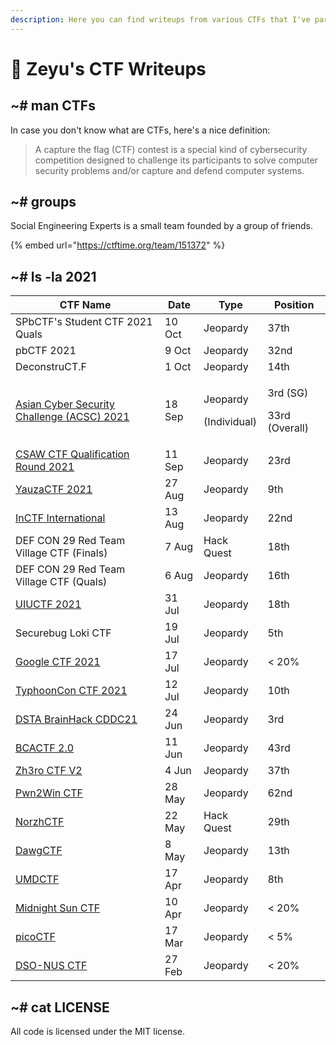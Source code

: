 ```yaml
---
description: Here you can find writeups from various CTFs that I've participated in.
---
```


# 🚩 Zeyu's CTF Writeups

## \~# man CTFs

In case you don't know what are CTFs, here's a nice definition:

> A capture the flag (CTF) contest is a special kind of cybersecurity competition designed to challenge its participants to solve computer security problems and/or capture and defend computer systems.

## \~# groups

Social Engineering Experts is a small team founded by a group of friends.

{% embed url="https://ctftime.org/team/151372" %}

## \~# ls -la 2021

| CTF Name                                                                                     | Date   | Type                                | Position                             |
| -------------------------------------------------------------------------------------------- | ------ | ----------------------------------- | ------------------------------------ |
| SPbCTF's Student CTF 2021 Quals                                                              | 10 Oct | Jeopardy                            | 37th                                 |
| pbCTF 2021                                                                                   | 9 Oct  | Jeopardy                            | 32nd                                 |
| DeconstruCT.F                                                                                | 1 Oct  | Jeopardy                            | 14th                                 |
| [Asian Cyber Security Challenge (ACSC) 2021](2021/asian-cyber-security-challenge-acsc-2021/) | 18 Sep | <p>Jeopardy </p><p>(Individual)</p> | <p>3rd (SG)</p><p>33rd (Overall)</p> |
| [CSAW CTF Qualification Round 2021](2021/csaw-ctf-qualification-round-2021/)                 | 11 Sep | Jeopardy                            | 23rd                                 |
| [YauzaCTF 2021](2021/yauzactf-2021/)                                                         | 27 Aug | Jeopardy                            | 9th                                  |
| [InCTF International](2021/inctf-2021/)                                                      | 13 Aug | Jeopardy                            | 22nd                                 |
| DEF CON 29 Red Team Village CTF (Finals)                                                     | 7 Aug  | Hack Quest                          | 18th                                 |
| DEF CON 29 Red Team Village CTF (Quals)                                                      | 6 Aug  | Jeopardy                            | 16th                                 |
| [UIUCTF 2021](2021/uiuctf-2021/)                                                             | 31 Jul | Jeopardy                            | 18th                                 |
| Securebug Loki CTF                                                                           | 19 Jul | Jeopardy                            | 5th                                  |
| [Google CTF 2021](2021/google-ctf-2021/)                                                     | 17 Jul | Jeopardy                            | < 20%                                |
| [TyphoonCon CTF 2021](2021/typhooncon-ctf-2021/)                                             | 12 Jul | Jeopardy                            | 10th                                 |
| [DSTA BrainHack CDDC21](2021/dsta-brainhack-cddc21/)                                         | 24 Jun | Jeopardy                            | 3rd                                  |
| [BCACTF 2.0](2021/bcactf-2.0/)                                                               | 11 Jun | Jeopardy                            | 43rd                                 |
| [Zh3ro CTF V2](2021/zh3ro-ctf-v2/)                                                           | 4 Jun  | Jeopardy                            | 37th                                 |
| [Pwn2Win CTF](2021/pwn2win-ctf-2021/)                                                        | 28 May | Jeopardy                            | 62nd                                 |
| [NorzhCTF](2021/norzhctf-2021/)                                                              | 22 May | Hack Quest                          | 29th                                 |
| [DawgCTF](2021/dawgctf-2021/)                                                                | 8 May  | Jeopardy                            | 13th                                 |
| [UMDCTF](2021/umdctf-2021/)                                                                  | 17 Apr | Jeopardy                            | 8th                                  |
| [Midnight Sun CTF](2021/midnight-sun-ctf/)                                                   | 10 Apr | Jeopardy                            | < 20%                                |
| [picoCTF](2021/picoctf/)                                                                     | 17 Mar | Jeopardy                            | < 5%                                 |
| [DSO-NUS CTF](2021/dso-nus-ctf/)                                                             | 27 Feb | Jeopardy                            | < 20%                                |

## \~# cat LICENSE

All code is licensed under the MIT license.
